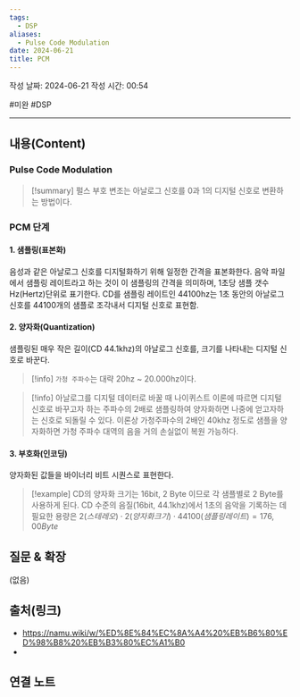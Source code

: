 ```yaml
---
tags:
  - DSP
aliases:
  - Pulse Code Modulation
date: 2024-06-21
title: PCM
---
```

작성 날짜: 2024-06-21
작성 시간: 00:54

#미완 #DSP

----
## 내용(Content)

### Pulse Code Modulation

>[!summary]
>펄스 부호 변조는 아날로그 신호를 0과 1의 디지털 신호로 변환하는 방법이다.

### PCM 단계

#### 1. 샘플링(표본화)

음성과 같은 아날로그 신호를 디지털화하기 위해 일정한 간격을 표본화한다. 음악 파일에서 샘플링 레이트라고 하는 것이 이 샘플링의 간격을 의미하며, 1초당 샘플 갯수 Hz(Hertz)단위로 표기한다. CD를 샘플링 레이트인 44100hz는 1초 동안의 아날로그 신호를 44100개의 샘플로 조각내서 디지털 신호로 표현함.

#### 2. 양자화(Quantization)

샘플링된 매우 작은 길이(CD 44.1khz)의 아날로그 신호를, 크기를 나타내는 디지털 신호로 바꾼다.

>[!info] 
>`가청 주파수`는 대략 20hz ~ 20.000hz이다.

>[!info]
>아날로그를 디지털 데이터로 바꿀 때 나이퀴스트 이론에 따르면 디지털 신호로 바꾸고자 하는 주파수의 2배로 샘플링하여 양자화하면 나중에 얻고자하는 신호로 되돌릴 수 있다. 이론상 가청주파수의 2배인 40khz 정도로 샘플을 양자화하면 가청 주파수 대역의 음을 거의 손실없이 복원 가능하다.

#### 3. 부호화(인코딩)

양자화된 값들을 바이너리 비트 시퀀스로 표현한다.

>[!example]
>CD의 양자화 크기는 16bit, 2 Byte 이므로 각 샘플별로 2 Byte를 사용하게 된다. CD 수준의 음질(16bit, 44.1khz)에서 1초의 음악을 기록하는 데 필요한 용량은 
>$2(스테레오) \cdot 2(양자화 크기) \cdot 44100(샘플링레이트) = 176,00 Byte$
>


## 질문 & 확장

(없음)

## 출처(링크)

- https://namu.wiki/w/%ED%8E%84%EC%8A%A4%20%EB%B6%80%ED%98%B8%20%EB%B3%80%EC%A1%B0
- 
## 연결 노트










